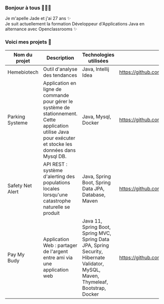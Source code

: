 ### Bonjour à tous 👋:raising_hand_woman:


Je m'apelle Jade et j'ai 27 ans ✨  
Je suit actuellement la formation Développeur d'Applications Java en alternance avec Openclassrooms ✨ 
### Voici mes projets 👯  
| Nom du projet       | Description             | Technologies utilisées | Lien |
| -------------       | -----------             | --------------------- | ---- |
| Hemebiotech         | Outil d'analyse des tendances | Java, Intellij Idea | https://github.com/habijade/Projet02Hemebiotech |
| Parking Systeme     | Application en ligne de commande pour gérer le système de stationnement. Cette application utilise Java pour exécuter et stocke les données dans Mysql DB. | Java, Mysql, Docker | https://github.com/habijade/ParkingSystem |
| Safety Net Alert    | API REST : système d'alerting des populations locales lorsqu'une catastrophe naturelle se produit | Java, Spring Boot, Spring Data JPA, Database, Maven | https://github.com/habijade/SafetyNet |
| Pay My Budy         | Application Web : partager de l'argent entre ami via une application web | Java 11, Spring Boot, Spring MVC, Spring Data JPA, Spring Security, Hibernate Validator, MySQL, Maven, Thymeleaf, Bootstrap, Docker | https://github.com/habijade/PayMyBudy |  



